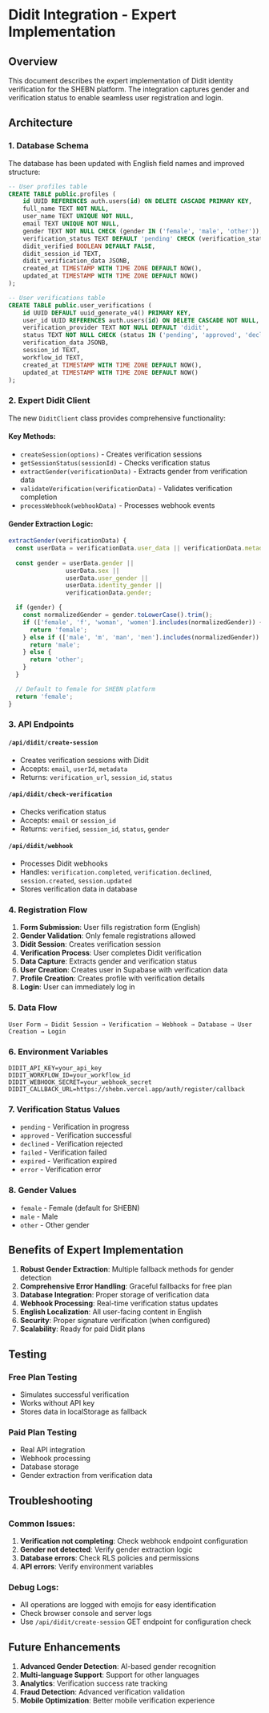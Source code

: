 # Didit Integration - Expert Implementation

## Overview

This document describes the expert implementation of Didit identity verification for the SHEBN platform. The integration captures gender and verification status to enable seamless user registration and login.

## Architecture

### 1. Database Schema

The database has been updated with English field names and improved structure:

```sql
-- User profiles table
CREATE TABLE public.profiles (
    id UUID REFERENCES auth.users(id) ON DELETE CASCADE PRIMARY KEY,
    full_name TEXT NOT NULL,
    user_name TEXT UNIQUE NOT NULL,
    email TEXT UNIQUE NOT NULL,
    gender TEXT NOT NULL CHECK (gender IN ('female', 'male', 'other')),
    verification_status TEXT DEFAULT 'pending' CHECK (verification_status IN ('pending', 'completed', 'rejected', 'expired', 'error', 'approved')),
    didit_verified BOOLEAN DEFAULT FALSE,
    didit_session_id TEXT,
    didit_verification_data JSONB,
    created_at TIMESTAMP WITH TIME ZONE DEFAULT NOW(),
    updated_at TIMESTAMP WITH TIME ZONE DEFAULT NOW()
);

-- User verifications table
CREATE TABLE public.user_verifications (
    id UUID DEFAULT uuid_generate_v4() PRIMARY KEY,
    user_id UUID REFERENCES auth.users(id) ON DELETE CASCADE NOT NULL,
    verification_provider TEXT NOT NULL DEFAULT 'didit',
    status TEXT NOT NULL CHECK (status IN ('pending', 'approved', 'declined', 'failed')),
    verification_data JSONB,
    session_id TEXT,
    workflow_id TEXT,
    created_at TIMESTAMP WITH TIME ZONE DEFAULT NOW(),
    updated_at TIMESTAMP WITH TIME ZONE DEFAULT NOW()
);
```

### 2. Expert Didit Client

The new `DiditClient` class provides comprehensive functionality:

#### Key Methods:

- `createSession(options)` - Creates verification sessions
- `getSessionStatus(sessionId)` - Checks verification status
- `extractGender(verificationData)` - Extracts gender from verification data
- `validateVerification(verificationData)` - Validates verification completion
- `processWebhook(webhookData)` - Processes webhook events

#### Gender Extraction Logic:

```javascript
extractGender(verificationData) {
  const userData = verificationData.user_data || verificationData.metadata || {};
  
  const gender = userData.gender || 
                userData.sex || 
                userData.user_gender ||
                userData.identity_gender ||
                verificationData.gender;

  if (gender) {
    const normalizedGender = gender.toLowerCase().trim();
    if (['female', 'f', 'woman', 'women'].includes(normalizedGender)) {
      return 'female';
    } else if (['male', 'm', 'man', 'men'].includes(normalizedGender)) {
      return 'male';
    } else {
      return 'other';
    }
  }

  // Default to female for SHEBN platform
  return 'female';
}
```

### 3. API Endpoints

#### `/api/didit/create-session`
- Creates verification sessions with Didit
- Accepts: `email`, `userId`, `metadata`
- Returns: `verification_url`, `session_id`, `status`

#### `/api/didit/check-verification`
- Checks verification status
- Accepts: `email` or `session_id`
- Returns: `verified`, `session_id`, `status`, `gender`

#### `/api/didit/webhook`
- Processes Didit webhooks
- Handles: `verification.completed`, `verification.declined`, `session.created`, `session.updated`
- Stores verification data in database

### 4. Registration Flow

1. **Form Submission**: User fills registration form (English)
2. **Gender Validation**: Only female registrations allowed
3. **Didit Session**: Creates verification session
4. **Verification Process**: User completes Didit verification
5. **Data Capture**: Extracts gender and verification status
6. **User Creation**: Creates user in Supabase with verification data
7. **Profile Creation**: Creates profile with verification details
8. **Login**: User can immediately log in

### 5. Data Flow

```
User Form → Didit Session → Verification → Webhook → Database → User Creation → Login
```

### 6. Environment Variables

```env
DIDIT_API_KEY=your_api_key
DIDIT_WORKFLOW_ID=your_workflow_id
DIDIT_WEBHOOK_SECRET=your_webhook_secret
DIDIT_CALLBACK_URL=https://shebn.vercel.app/auth/register/callback
```

### 7. Verification Status Values

- `pending` - Verification in progress
- `approved` - Verification successful
- `declined` - Verification rejected
- `failed` - Verification failed
- `expired` - Verification expired
- `error` - Verification error

### 8. Gender Values

- `female` - Female (default for SHEBN)
- `male` - Male
- `other` - Other gender

## Benefits of Expert Implementation

1. **Robust Gender Extraction**: Multiple fallback methods for gender detection
2. **Comprehensive Error Handling**: Graceful fallbacks for free plan
3. **Database Integration**: Proper storage of verification data
4. **Webhook Processing**: Real-time verification status updates
5. **English Localization**: All user-facing content in English
6. **Security**: Proper signature verification (when configured)
7. **Scalability**: Ready for paid Didit plans

## Testing

### Free Plan Testing
- Simulates successful verification
- Works without API key
- Stores data in localStorage as fallback

### Paid Plan Testing
- Real API integration
- Webhook processing
- Database storage
- Gender extraction from verification data

## Troubleshooting

### Common Issues:

1. **Verification not completing**: Check webhook endpoint configuration
2. **Gender not detected**: Verify gender extraction logic
3. **Database errors**: Check RLS policies and permissions
4. **API errors**: Verify environment variables

### Debug Logs:
- All operations are logged with emojis for easy identification
- Check browser console and server logs
- Use `/api/didit/create-session` GET endpoint for configuration check

## Future Enhancements

1. **Advanced Gender Detection**: AI-based gender recognition
2. **Multi-language Support**: Support for other languages
3. **Analytics**: Verification success rate tracking
4. **Fraud Detection**: Advanced verification validation
5. **Mobile Optimization**: Better mobile verification experience 